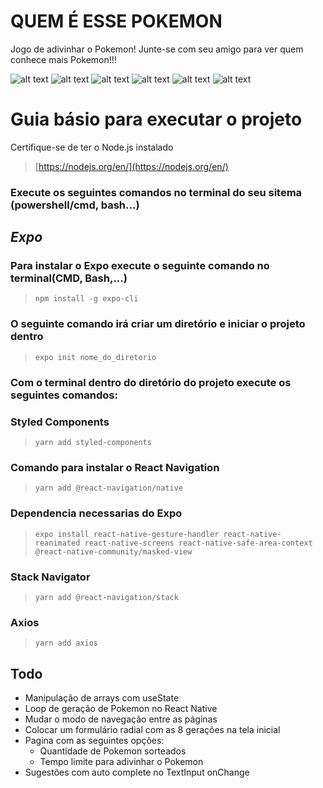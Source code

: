 # **QUEM É ESSE POKEMON**

Jogo de adivinhar o Pokemon! Junte-se com seu amigo para ver quem conhece mais Pokemon!!!

![alt text](/screenshots/startGame.jpg)
![alt text](/screenshots/ingame1.jpg)
![alt text](/screenshots/ingame2.jpg)
![alt text](/screenshots/ingame3.jpg)
![alt text](/screenshots/ingame4.jpg)
![alt text](/screenshots/gameOver.jpg)

# Guia básio para executar o projeto

Certifique-se de ter o Node.js instalado

> [https://nodejs.org/en/](https://nodejs.org/en/)

### Execute os seguintes comandos no terminal do seu sitema (powershell/cmd, bash...)

## _Expo_

### Para instalar o Expo execute o seguinte comando no terminal(CMD, Bash,...)

> `npm install -g expo-cli`

### O seguinte comando irá criar um diretório e iniciar o projeto dentro

> `expo init nome_do_diretorio`

### Com o terminal dentro do diretório do projeto execute os seguintes comandos:

### Styled Components

> `yarn add styled-components`

### Comando para instalar o React Navigation

> `yarn add @react-navigation/native`

### Dependencia necessarias do Expo

> `expo install react-native-gesture-handler react-native-reanimated react-native-screens react-native-safe-area-context @react-native-community/masked-view`

### Stack Navigator

> `yarn add @react-navigation/stack`

### Axios

> `yarn add axios`

## Todo

- Manipulação de arrays com useState
- Loop de geração de Pokemon no React Native
- Mudar o modo de navegação entre as páginas
- Colocar um formulário radial com as 8 gerações na tela inicial
- Pagina com as seguintes opções:
  - Quantidade de Pokemon sorteados
  - Tempo limite para adivinhar o Pokemon
- Sugestões com auto complete no TextInput onChange
